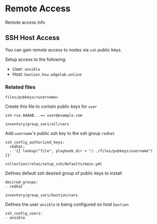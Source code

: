 # Remote Access

Remote access info

## SSH Host Access

You can gain remote access to nodes via `ssh` public keys.

Setup access to the following:

- User: `ansible`
- Host: `bastion.hou.edgelab.online`

### Related files

`files/pubkeys/<username>`

Create this file to contain public keys for `user`

```
ssh-rsa AAAAB...== user@example.com
```

`inventory/group_vars/all/vars`

Add `username`'s public ssh key to the ssh group `redhat`

```
ssh_config_authorized_keys:
  redhat:
  - '{{ lookup("file", playbook_dir + "/../files/pubkeys/username") }}'
```

`collection/roles/setup_ssh/defaults/main.yml`

Defines default ssh desired group of public keys to install

```
desired_groups:
- redhat
```

`inventory/group_vars/bastion/vars`

Defines the user `ansible` is being configured on host `bastion`

```
ssh_config_users:
- ansible
```
